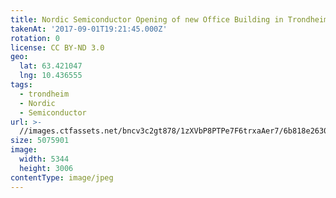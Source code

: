 ```yaml
---
title: Nordic Semiconductor Opening of new Office Building in Trondheim
takenAt: '2017-09-01T19:21:45.000Z'
rotation: 0
license: CC BY-ND 3.0
geo:
  lat: 63.421047
  lng: 10.436555
tags:
  - trondheim
  - Nordic
  - Semiconductor
url: >-
  //images.ctfassets.net/bncv3c2gt878/1zXVbP8PTPe7F6trxaAer7/6b818e26306dc87ede78dbc59f46f4a6/nordic-semiconductor-opening-of-new-office-building-in-trondheim_36834775372_o
size: 5075901
image:
  width: 5344
  height: 3006
contentType: image/jpeg
---
```


